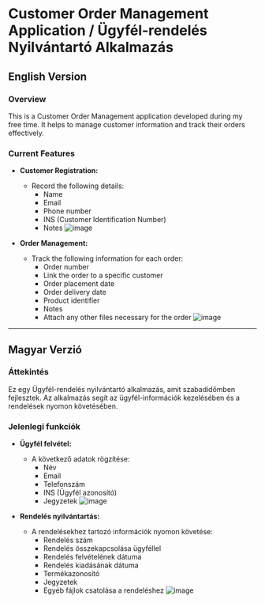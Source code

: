 # Customer Order Management Application / Ügyfél-rendelés Nyilvántartó Alkalmazás

## English Version

### Overview
This is a Customer Order Management application developed during my free time. It helps to manage customer information and track their orders effectively.

### Current Features

- **Customer Registration:**
  - Record the following details: 
    - Name
    - Email
    - Phone number
    - INS (Customer Identification Number)
    - Notes
![image](https://github.com/user-attachments/assets/1ae3a270-cfbb-4302-9d35-fe23cd03a6de)

- **Order Management:**
  - Track the following information for each order:
    - Order number
    - Link the order to a specific customer
    - Order placement date
    - Order delivery date
    - Product identifier
    - Notes
    - Attach any other files necessary for the order
![image](https://github.com/user-attachments/assets/dfcc79f7-478b-4299-9b7b-7f5836c34dc2)

---

## Magyar Verzió

### Áttekintés
Ez egy Ügyfél-rendelés nyilvántartó alkalmazás, amit szabadidőmben fejlesztek. Az alkalmazás segít az ügyfél-információk kezelésében és a rendelések nyomon követésében.

### Jelenlegi funkciók

- **Ügyfél felvétel:**
  - A következő adatok rögzítése:
    - Név
    - Email
    - Telefonszám
    - INS (Ügyfél azonosító)
    - Jegyzetek
![image](https://github.com/user-attachments/assets/06c8c9b4-7402-4c5d-a761-971404e1ae27)


- **Rendelés nyilvántartás:**
  - A rendelésekhez tartozó információk nyomon követése:
    - Rendelés szám
    - Rendelés összekapcsolása ügyféllel
    - Rendelés felvételének dátuma
    - Rendelés kiadásának dátuma
    - Termékazonosító
    - Jegyzetek
    - Egyéb fájlok csatolása a rendeléshez
![image](https://github.com/user-attachments/assets/0850a9c8-f6ba-4f29-81ec-dc3f6badd13d)

